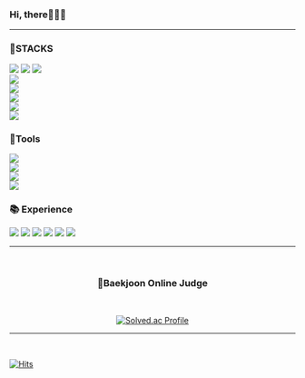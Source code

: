 ### Hi, there🙋🏽‍♂️
<hr>
<h3 text align ="left">💪STACKS</h3>
<p text align="left">
<img src="https://img.shields.io/badge/Springboot -76cd51?style=flat-square&logo=Springboot&logoColor=white"/> <img src="https://img.shields.io/badge/Spring -76cd51?style=flat-square&logo=Spring&logoColor=white"/> <img src="https://img.shields.io/badge/JAVA-3776AB?style=flat-square&logo=JAVA&logoColor=white"/>
<br>
<img src ="https://img.shields.io/badge/Gradle-02303A?style=flat-the-badge&logo=Gradle&logoColor=white"><br>
<img src="https://img.shields.io/badge/javascript-F7DF1E?style=flat-square&logo=javascript&logoColor=black"/><br>
<img src ="https://img.shields.io/badge/mysql-4479A1?style=flat-the-badge&logo=mysql&logoColor=white"><br>
<img src="https://img.shields.io/badge/Python-3776AB?style=fLAT-the-badge&logo=Python&logoColor=white"><br>
<img src="https://img.shields.io/badge/POSTMAN-fc9303?style=flat-square&logo=postman&logoColor=white"/>
<h3  align ="left">🔨Tools</h3>
<p text align="left">
<img src ="https://img.shields.io/badge/eclipseide-2C2255?style=flat-the-badge&logo=eclipseide&logoColor=white"><br> 
<img src ="https://img.shields.io/badge/pycharm-000000?style=flat-the-badge&logo=pycharm&logoColor=white" ><br> 
<img src ="https://img.shields.io/badge/visualstudiocode-007ACC?style=flat-the-badge&logo=visualstudiocode&logoColor=white"><br>
<img src ="https://img.shields.io/badge/GitLab-FC6D26?style=flat-the-badge&logo=GitLab&logoColor=white">


<h3  align ="left">📚 Experience</h3>
<p text align="left">
<img src ="https://img.shields.io/badge/React-61DAFB?style=flat-the-badge&logo=React&logoColor=white">
<img src ="https://img.shields.io/badge/Node.js-339933?style=flat-the-badge&logo=Node.js&logoColor=white">
<img src ="https://img.shields.io/badge/Next.js-000000?style=flat-the badge&logo=Next.js&logoColor=white"> 
<img src ="https://img.shields.io/badge/Amazon AWS-232F3E?style=flat-the-badge&logo=Amazon AWS&logoColor=white">
<img src ="https://img.shields.io/badge/Jenkins-D24939?style=flat-the-badge&logo=Jenkins&logoColor=white">
<img src ="https://img.shields.io/badge/Oracle-F90000?style=flat-the-badge&logo=Oracle&logoColor=white">
 
<!-- <hr>
<br>
<h3  align ="center">Language</h3>
<br> -->

<!-- <div align="center">
 ![Top Langs](https://github-readme-stats.vercel.app/api/top-langs/?username=SOBEUNGKEUN&layout=compact&theme=tokyonight)
</div> -->
<br>
<hr>
<br>
<h3  align ="center">💾Baekjoon Online Judge</h3>
<br>
<div align="center">
 
[![Solved.ac Profile](http://mazassumnida.wtf/api/v2/generate_badge?boj=rnjsqudth)](https://solved.ac/rnjsqudth)
 
</div>
<hr>
<br>


[![Hits](https://hits.seeyoufarm.com/api/count/incr/badge.svg?url=https%3A%2F%2Fgithub.com%2FSOBEUNGKEUN&count_bg=%2379C83D&title_bg=%23555555&icon=&icon_color=%23E7E7E7&title=hits&edge_flat=false)](https://hits.seeyoufarm.com)
